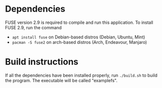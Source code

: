# Dependencies
FUSE version 2.9 is required to compile and run this application.
To install FUSE 2.9, run the command
- `apt install fuse` on Debian-based distros (Debian, Ubuntu, Mint)
- `pacman -S fuse2` on arch-based distros (Arch, Endeavour, Manjaro)

# Build instructions
If all the dependencies have been installed properly, run `./build.sh` to build the program. The executable will be called "examplefs".
